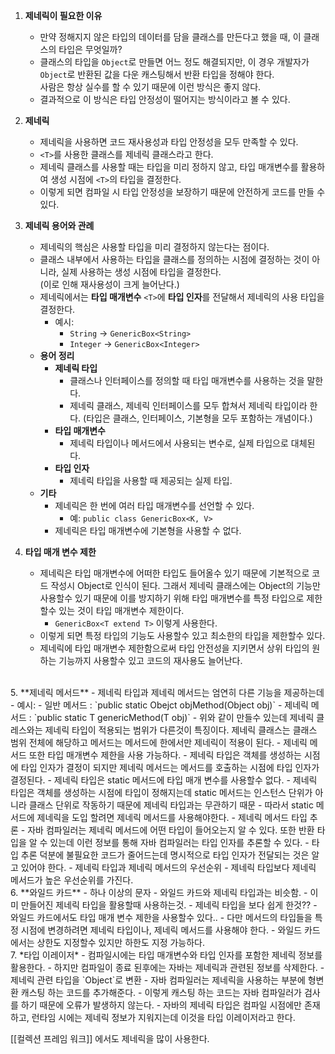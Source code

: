 

1. **제네릭이 필요한 이유**
   - 만약 정해지지 않은 타입의 데이터를 담을 클래스를 만든다고 했을 때, 이 클래스의 타입은 무엇일까?
   - 클래스의 타입을 `Object`로 만들면 어느 정도 해결되지만, 이 경우 개발자가 `Object`로 반환된 값을 다운 캐스팅해서 반환 타입을 정해야 한다.  
     사람은 항상 실수를 할 수 있기 때문에 이런 방식은 좋지 않다.
   - 결과적으로 이 방식은 타입 안정성이 떨어지는 방식이라고 볼 수 있다.

2. **제네릭**
   - 제네릭을 사용하면 코드 재사용성과 타입 안정성을 모두 만족할 수 있다.
   - `<T>`를 사용한 클래스를 제네릭 클래스라고 한다.
   - 제네릭 클래스를 사용할 때는 타입을 미리 정하지 않고, 타입 매개변수를 활용하여 생성 시점에 `<T>`의 타입을 결정한다.
   - 이렇게 되면 컴파일 시 타입 안정성을 보장하기 때문에 안전하게 코드를 만들 수 있다.

3. **제네릭 용어와 관례**
   - 제네릭의 핵심은 사용할 타입을 미리 결정하지 않는다는 점이다.
   - 클래스 내부에서 사용하는 타입을 클래스를 정의하는 시점에 결정하는 것이 아니라, 실제 사용하는 생성 시점에 타입을 결정한다.  
     (이로 인해 재사용성이 크게 늘어난다.)
   - 제네릭에서는 **타입 매개변수** `<T>`에 **타입 인자**를 전달해서 제네릭의 사용 타입을 결정한다.
     - 예시:
       - `String`  -> `GenericBox<String>`
       - `Integer` -> `GenericBox<Integer>`
   - **용어 정리**
     - **제네릭 타입**  
       - 클래스나 인터페이스를 정의할 때 타입 매개변수를 사용하는 것을 말한다.  
       - 제네릭 클래스, 제네릭 인터페이스를 모두 합쳐서 제네릭 타입이라 한다.  (타입은 클래스, 인터페이스, 기본형을 모두 포함하는 개념이다.)
     - **타입 매개변수**  
       - 제네릭 타입이나 메서드에서 사용되는 변수로, 실제 타입으로 대체된다.
     - **타입 인자**  
       - 제네릭 타입을 사용할 때 제공되는 실제 타입.
   - **기타**
     - 제네릭은 한 번에 여러 타입 매개변수를 선언할 수 있다.
       - 예: `public class GenericBox<K, V>`
     - 제네릭은 타입 매개변수에 기본형을 사용할 수 없다.

4. **타입 매개 변수 제한**
   - 제네릭은 타입 매개변수에 어떠한 타입도 들어올수 있기 때문에 기본적으로 코드 작성시 Object로 인식이 된다. 그래서 제네릭 클래스에는 Object의 기능만 사용할수 있기 때문에 이를 방지하기 위해 타입 매개변수를 특정 타입으로 제한할수 있는 것이 타입 매개변수 제한이다.
	   - `GenericBox<T extend T>` 이렇게 사용한다.
   - 이렇게 되면 특정 타입의 기능도 사용할수 있고 최소한의 타입을 제한할수 있다.
   - 제네릭에 타입 매개변수 제한함으로써 타입 안전성을 지키면서 상위 타입의 원하는 기능까지 사용할수 있고 코드의 재사용도 늘어난다.
<br>
5. **제네릭 메서드**
	-  제네릭 타입과 제네릭 메서드는 엄연히 다른 기능을 제공하는데
		- 예시:
			- 일반 메서드 :    `public static Obejct objMethod(Object obj)`
			- 제네릭 메서드 : `public static <T> T genericMethod(T obj)`
		- 위와 같이 만들수 있는데 제네릭 클레스와는 제네릭 타입이 적용되는 범위가 다른것이 특징이다. 제네릭 클래스는 클래스 범위 전체에 해당하고 메서드는 메서드에 한에서만 제네릭이 적용이 된다.
		- 제네릭 메서드 또한 타입 매개변수 제한을 사용 가능하다.
	- 제네릭 타입은 객체를 생성하는 시점에 타입 인자가 결정이 되지만 제네릭 메서드는 메서드를 호출하는 시점에 타입 인자가 결정된다.
	- 제네릭 타입은 static 메서드에 타입 매개 변수를 사용할수 없다. 
		- 제네릭 타입은 객체를 생성하는 시점에 타입이 정해지는데 static 메서드는 인스턴스 단위가 아니라 클래스 단위로 작동하기 때문에 제네릭 타입과는 무관하기 때문
		- 따라서 static 메서드에 제네릭을 도입 할려면 제네릭 메서드를 사용해야한다.
	- 제네릭 메서드 타입 추론
		- 자바 컴파일러는 제네릭 메서드에 어떤 타입이 들어오는지 알 수 있다. 또한 반환 타입을 알 수 있는데 이런 정보를 통해 자바 컴파일러는 타입 인자를 추론할 수 있다.
			- 타입 추론 덕분에 불필요한 코드가 줄어드는데 명시적으로 타입 인자가 전달되는 것은 알고 있어야 한다.
	- 제네릭 타입과 제네릭 메서드의 우선순위
		- 제네릭 타입보다 제네릭 메서드가 높은 우선순위를 가진다.
<br>
6. **와일드 카드**
	- 하나 이상의 문자
	- 와일드 카드와 제네릭 타입과는 비슷함.
		- 이미 만들어진 제네릭 타입을 활용할때 사용하는것.
	- 제네릭 타입을 보다 쉽게 한것??
	- 와일드 카드에서도 타입 매개 변수 제한을 사용할수 있다..
		- 다만 메서드의 타입들을 특정 시점에 변경하려면 제네릭 타입이나, 제네릭 메서드를 사용해야 한다.
	- 와일드 카드에서는 상한도 지정할수 있지만 하한도 지정 가능하다.

<br>
7. *타입 이레이저*
	- 컴파일시에는 타입 매개변수와 타입 인자를 포함한 제네릭 정보를 활용한다. 
	- 하지만 컴파일이 종료 된후에는 자바는 제네릭과 관련된 정보를 삭제한다.
		- 제네릭 관련 타입을 `Object`로 변환
	- 자바 컴파일러는 제네릭을 사용하는 부분에 형변환 캐스팅 하는 코드를 추가해준다.
		- 이렇게 캐스팅 하는 코드는 자바 컴파일러가 검사를 하기 때문에 오류가 발생하지 않는다.
	- 자바의 제네릭 타입은 컴파일 시점에만 존재하고, 런타임 시에는 제네릭 정보가 지워지는데 이것을 타입 이레이저라고 한다.



[[컬렉션 프레임 워크]] 에서도 제네릭을 많이 사용한다.
<br>






